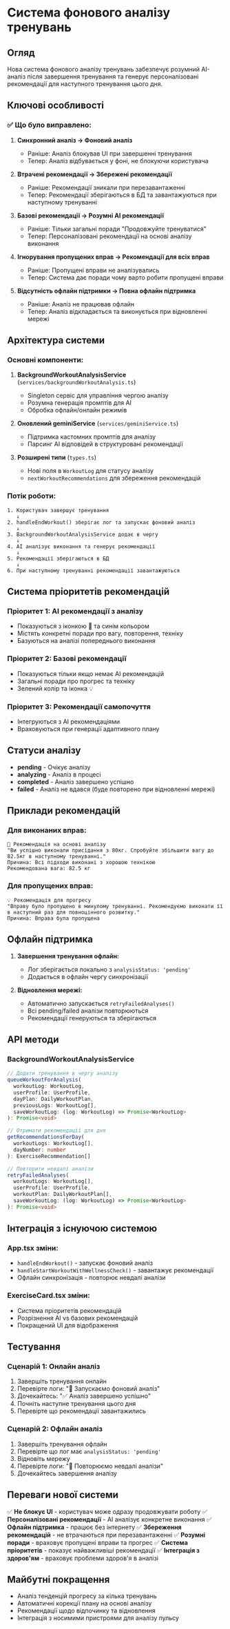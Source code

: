 # Система фонового аналізу тренувань

## Огляд

Нова система фонового аналізу тренувань забезпечує розумний AI-аналіз після завершення тренування та генерує персоналізовані рекомендації для наступного тренування цього дня.

## Ключові особливості

### ✅ Що було виправлено:

1. **Синхронний аналіз → Фоновий аналіз**
   - Раніше: Аналіз блокував UI при завершенні тренування
   - Тепер: Аналіз відбувається у фоні, не блокуючи користувача

2. **Втрачені рекомендації → Збережені рекомендації**
   - Раніше: Рекомендації зникали при перезавантаженні
   - Тепер: Рекомендації зберігаються в БД та завантажуються при наступному тренуванні

3. **Базові рекомендації → Розумні AI рекомендації**
   - Раніше: Тільки загальні поради "Продовжуйте тренуватися"
   - Тепер: Персоналізовані рекомендації на основі аналізу виконання

4. **Ігнорування пропущених вправ → Рекомендації для всіх вправ**
   - Раніше: Пропущені вправи не аналізувались
   - Тепер: Система дає поради чому варто робити пропущені вправи

5. **Відсутність офлайн підтримки → Повна офлайн підтримка**
   - Раніше: Аналіз не працював офлайн
   - Тепер: Аналіз відкладається та виконується при відновленні мережі

## Архітектура системи

### Основні компоненти:

1. **BackgroundWorkoutAnalysisService** (`services/backgroundWorkoutAnalysis.ts`)
   - Singleton сервіс для управління чергою аналізу
   - Розумна генерація промптів для AI
   - Обробка офлайн/онлайн режимів

2. **Оновлений geminiService** (`services/geminiService.ts`)
   - Підтримка кастомних промптів для аналізу
   - Парсинг AI відповідей в структуровані рекомендації

3. **Розширені типи** (`types.ts`)
   - Нові поля в `WorkoutLog` для статусу аналізу
   - `nextWorkoutRecommendations` для збереження рекомендацій

### Потік роботи:

```
1. Користувач завершує тренування
   ↓
2. handleEndWorkout() зберігає лог та запускає фоновий аналіз
   ↓
3. BackgroundWorkoutAnalysisService додає в чергу
   ↓
4. AI аналізує виконання та генерує рекомендації
   ↓
5. Рекомендації зберігаються в БД
   ↓
6. При наступному тренуванні рекомендації завантажуються
```

## Система пріоритетів рекомендацій

### Пріоритет 1: AI рекомендації з аналізу
- Показуються з іконкою 🧠 та синім кольором
- Містять конкретні поради про вагу, повторення, техніку
- Базуються на аналізі попереднього виконання

### Пріоритет 2: Базові рекомендації
- Показуються тільки якщо немає AI рекомендацій
- Загальні поради про прогрес та техніку
- Зелений колір та іконка 💡

### Пріоритет 3: Рекомендації самопочуття
- Інтегруються з AI рекомендаціями
- Враховуються при генерації адаптивного плану

## Статуси аналізу

- **pending** - Очікує аналізу
- **analyzing** - Аналіз в процесі
- **completed** - Аналіз завершено успішно
- **failed** - Аналіз не вдався (буде повторено при відновленні мережі)

## Приклади рекомендацій

### Для виконаних вправ:
```
🧠 Рекомендація на основі аналізу
"Ви успішно виконали присідання з 80кг. Спробуйте збільшити вагу до 82.5кг в наступному тренуванні."
Причина: Всі підходи виконані з хорошою технікою
Рекомендована вага: 82.5 кг
```

### Для пропущених вправ:
```
💡 Рекомендація для прогресу
"Вправу було пропущено в минулому тренуванні. Рекомендуємо виконати її в наступний раз для повноцінного розвитку."
Причина: Вправа була пропущена
```

## Офлайн підтримка

1. **Завершення тренування офлайн:**
   - Лог зберігається локально з `analysisStatus: 'pending'`
   - Додається в офлайн чергу синхронізації

2. **Відновлення мережі:**
   - Автоматично запускається `retryFailedAnalyses()`
   - Всі pending/failed аналізи повторюються
   - Рекомендації генеруються та зберігаються

## API методи

### BackgroundWorkoutAnalysisService

```typescript
// Додати тренування в чергу аналізу
queueWorkoutForAnalysis(
  workoutLog: WorkoutLog,
  userProfile: UserProfile,
  dayPlan: DailyWorkoutPlan,
  previousLogs: WorkoutLog[],
  saveWorkoutLog: (log: WorkoutLog) => Promise<WorkoutLog>
): Promise<void>

// Отримати рекомендації для дня
getRecommendationsForDay(
  workoutLogs: WorkoutLog[], 
  dayNumber: number
): ExerciseRecommendation[]

// Повторити невдалі аналізи
retryFailedAnalyses(
  workoutLogs: WorkoutLog[],
  userProfile: UserProfile,
  workoutPlan: DailyWorkoutPlan[],
  saveWorkoutLog: (log: WorkoutLog) => Promise<WorkoutLog>
): Promise<void>
```

## Інтеграція з існуючою системою

### App.tsx зміни:
- `handleEndWorkout()` - запускає фоновий аналіз
- `handleStartWorkoutWithWellnessCheck()` - завантажує рекомендації
- Офлайн синхронізація - повторює невдалі аналізи

### ExerciseCard.tsx зміни:
- Система пріоритетів рекомендацій
- Розрізнення AI vs базових рекомендацій
- Покращений UI для відображення

## Тестування

### Сценарій 1: Онлайн аналіз
1. Завершіть тренування онлайн
2. Перевірте логи: "🔄 Запускаємо фоновий аналіз"
3. Дочекайтесь: "✅ Аналіз завершено успішно"
4. Почніть наступне тренування цього дня
5. Перевірте що рекомендації завантажились

### Сценарій 2: Офлайн аналіз
1. Завершіть тренування офлайн
2. Перевірте що лог має `analysisStatus: 'pending'`
3. Відновіть мережу
4. Перевірте логи: "🔄 Повторюємо невдалі аналізи"
5. Дочекайтесь завершення аналізу

## Переваги нової системи

✅ **Не блокує UI** - користувач може одразу продовжувати роботу
✅ **Персоналізовані рекомендації** - AI аналізує конкретне виконання
✅ **Офлайн підтримка** - працює без інтернету
✅ **Збереження рекомендацій** - не втрачаються при перезавантаженні
✅ **Розумні поради** - враховує пропущені вправи та прогрес
✅ **Система пріоритетів** - показує найважливіші рекомендації
✅ **Інтеграція з здоров'ям** - враховує проблеми здоров'я в аналізі

## Майбутні покращення

- Аналіз тенденцій прогресу за кілька тренувань
- Автоматичні корекції плану на основі аналізу
- Рекомендації щодо відпочинку та відновлення
- Інтеграція з носимими пристроями для аналізу пульсу
